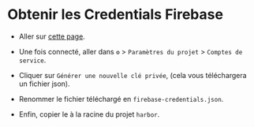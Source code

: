 # Obtenir les Credentials Firebase

- Aller sur [cette page](https://console.firebase.google.com/project/seaence-65707).

- Une fois connecté, aller dans `⚙️` > `Paramètres du projet` > `Comptes de service`.

- Cliquer sur `Générer une nouvelle clé privée`, (cela vous téléchargera un fichier json).

- Renommer le fichier téléchargé en `firebase-credentials.json`.

- Enfin, copier le à la racine du projet `harbor`.
